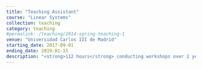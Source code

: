 ```yaml
---
title: "Teaching Assistant"
course: "Linear Systems"
collection: teaching
category: teaching
#permalink: /teaching/2014-spring-teaching-1
venue: "Universidad Carlos III de Madrid"
starting_date: 2017-09-01
ending_date: 2019-01-15
description: "<strong>112 hours</strong> conducting workshops over 2 years in <i>Escuela Politécnica Superior</i> (School of Engineering) of Univesidad Carlos III de Madrid."
---
```

